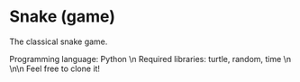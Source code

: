 # Snake (game)
The classical snake game.

Programming language: Python \n
Required libraries: turtle, random, time \n
\n\n
Feel free to clone it!
